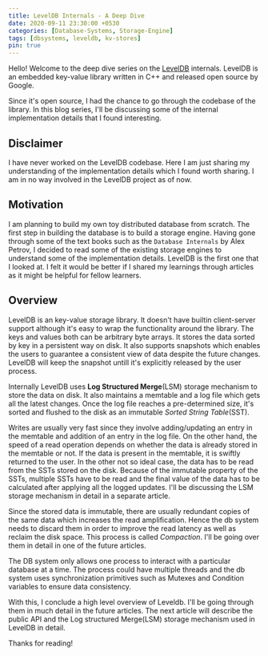 ```yaml
---
title: LevelDB Internals - A Deep Dive
date: 2020-09-11 23:30:00 +0530
categories: [Database-Systems, Storage-Engine]
tags: [dbsystems, leveldb, kv-stores]
pin: true
---
```


Hello! Welcome to the deep dive series on the [LevelDB](https://github.com/google/leveldb) internals. LevelDB is an embedded key-value library written in C++ and released open source by Google.

Since it's open source, I had the chance to go through the codebase of the library. In this blog series, I'll be discussing some of the internal implementation details that I found interesting.

## Disclaimer
I have never worked on the LevelDB codebase. Here I am just sharing my understanding of the implementation details which I found worth sharing. I am in no way involved in the LevelDB project as of now.

## Motivation
I am planning to build my own toy distributed database from scratch. The first step in building the database is to build a storage engine. Having gone through some of the text books such as the `Database Internals` by Alex Petrov, I decided to read some of the existing storage engines to understand some of the implementation details. LevelDB is the first one that I looked at. I felt it would be better if I shared my learnings through articles as it might be helpful for fellow learners.

## Overview
LevelDB is an key-value storage library. It doesn't have builtin client-server support although it's easy to wrap the functionality around the library. The keys and values both can be arbitrary byte arrays. It stores the data sorted by key in a persistent way on disk. It also supports snapshots which enables the users to guarantee a consistent view of data despite the future changes. LevelDB will keep the snapshot untill it's explicitly released by the user process.

Internally LevelDB uses **Log Structured Merge**(LSM) storage mechanism to store the data on disk. It also maintains a memtable and a log file which gets all the latest changes. Once the log file reaches a pre-determined size, it's sorted and flushed to the disk as an immutable *Sorted String Table*(SST). 

Writes are usually very fast since they involve adding/updating an entry in the memtable and addition of an entry in the log file. On the other hand, the speed of a read operation depends on whether the data is already stored in the memtable or not. If the data is present in the memtable, it is swiftly returned to the user. In the other not so ideal case, the data has to be read from the SSTs stored on the disk. Because of the immutable property of the SSTs, multiple SSTs have to be read and the final value of the data has to be calculated after applying all the logged updates. I'll be discussing the LSM storage mechanism in detail in a separate article.

Since the stored data is immutable, there are usually redundant copies of the same data which increases the read amplification. Hence the db system needs to discard them in order to improve the read latency as well as reclaim the disk space. This process is called *Compaction*. I'll be going over them in detail in one of the future articles.

The DB system only allows one process to interact with a particular database at a time. The process could have multiple threads and the db system uses synchronization primitives such as Mutexes and Condition variables to ensure data consistency.

With this, I conclude a high level overview of Leveldb. I'll be going through them in much detail in the future articles. The next article will describe the public API and the Log structured Merge(LSM) storage mechanism used in LevelDB in detail.

Thanks for reading!
